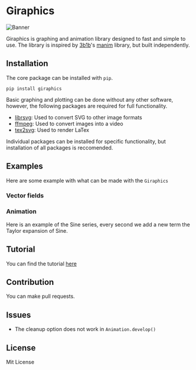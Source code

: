 # Giraphics
![Banner](https://github.com/tghira16/GiraFix/blob/master/res/banner.svg?raw=true=250x)

Giraphics is graphing and animation library designed to fast and simple to use. The library is inspired by [3b1b]'s [manim] library, but built independently.
## Installation
The core package can be installed with `pip`.

```
pip install giraphics
```

Basic graphing and plotting can be done without any other software, however, the following packages are required for full functionality.
* [librsvg]: Used to convert SVG to other image formats
* [ffmpeg]: Used to convert images into a video 
* [tex2svg]: Used to render LaTex

Individual packages can be installed for specific functionality, but installation of all packages is reccomended.
## Examples
Here are some example with what can be made with the `Giraphics`
### Vector fields
### Animation 
Here is an example of the Sine series, every second we add a new term the Taylor expansion of Sine.


## Tutorial 
You can find the tutorial [here]

## Contribution
You can make pull requests.

## Issues 

* The cleanup option does not work in `Animation.develop()`
## License
Mit License

[ffmpeg]: <https://ffmpeg.org/>
[3b1b]: <https://github.com/3b1b>
[manim]: <https://github.com/3b1b/manim>
[librsvg]: <https://github.com/GNOME/librsvg>
[tex2svg]: <https://github.com/mathjax/mathjax-node-cli/blob/master/bin/tex2svg>
[plot]: <https://github.com/tghira16/GiraFix/blob/master/Examples/graph_example.py>
[complexplot]: <https://github.com/tghira16/GiraFix/blob/master/Examples/Complex_Function_Example.py>
[vectorfield]: <https://github.com/tghira16/GiraFix/blob/master/Examples/Vector_field_example.py>
[here]: <https://github.com/tghira16/Giraphics/blob/master/tutorial.md>
